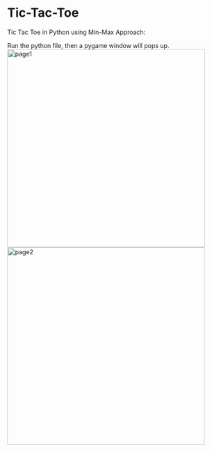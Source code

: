 # Tic-Tac-Toe
Tic Tac Toe in Python using Min-Max Approach:

Run the python file, then a pygame window will pops up.
<img width="455" alt="page1" src="https://user-images.githubusercontent.com/101396041/219875946-d893348e-cade-41c7-a9c1-46eda85fd498.png">
<img width="454" alt="page2" src="https://user-images.githubusercontent.com/101396041/219875947-28ca7732-ef53-4128-b23b-34e1f2ca8718.png">

